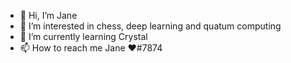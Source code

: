 - 👋 Hi, I’m Jane
- 👀 I’m interested in chess, deep learning and quatum computing  
- 🌱 I’m currently learning Crystal
- 📫 How to reach me Jane ❤#7874

<!---
juneberries/juneberries is a ✨ special ✨ repository because its `README.md` (this file) appears on your GitHub profile.
You can click the Preview link to take a look at your changes.
--->
